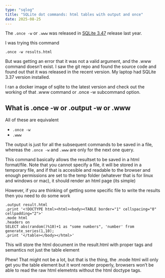 ```yaml
---
type: "sqlog"
title: "SQLite dot commands: html tables with output and once"
date: 2025-08-25
---
```


The `.once -w` or `.www` was released in [SQLite 3.47](https://www.sqlite.org/releaselog/3_47_0.html) release last year.

I was trying this command

```shell
.once -w results.html
```

But was getting an error that it was not a valid argument, and the .www command doesn’t exist. I saw the git repo and found the source code and found out that it was released in the recent version. My laptop had SQLite 3.37 version installed.

I ran a docker image of sqlite to the latest version and check out the working of that .www command or .once -w subcommand option.

## What is .once -w or .output -w or .www

All of these are equivalent
- `.once -w`
- `.www`

The output is just for all the subsequent commands to be saved in a file, whereas the `.once -w` and `.www` are only for the next one query.

This command basically allows the resultset to be saved in a html format/file. Note that you cannot specify a file, it will be stored in a temporary file, and if that is accesible and readable to the browser and enough permissions are set to the temp folder (whatever that is for linux and windows or mac), it should render an html page (its simple)

However, if you are thinking of getting some specific file to write the results then you need to do some work

```
.output result.html
.print '<!DOCTYPE html><html><body><TABLE border="1" cellspacing="0" cellpadding="2">'
.mode html
.headers on
SELECT abs(random()%10)+1 as "some numbers", 'number' from generate_series(1,10);
.print '</table></body></html>'
```

This will store the html document in the result.html with proper tags and semantics not just the table element

Phew! That might not be a lot, but that is the thing, the .mode html will only get you the table element but it wont render properly, browsers won’t be able to read the raw html elemetnts without the html doctype tags.


